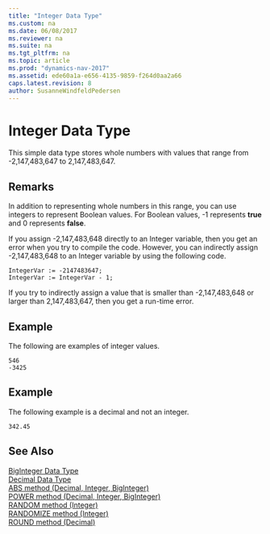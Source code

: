 ```yaml
---
title: "Integer Data Type"
ms.custom: na
ms.date: 06/08/2017
ms.reviewer: na
ms.suite: na
ms.tgt_pltfrm: na
ms.topic: article
ms.prod: "dynamics-nav-2017"
ms.assetid: ede60a1a-e656-4135-9859-f264d0aa2a66
caps.latest.revision: 8
author: SusanneWindfeldPedersen
---
```

# Integer Data Type
This simple data type stores whole numbers with values that range from -2,147,483,647 to 2,147,483,647.  
  
## Remarks  
 In addition to representing whole numbers in this range, you can use integers to represent Boolean values. For Boolean values, -1 represents **true** and 0 represents **false**.  
  
 If you assign -2,147,483,648 directly to an Integer variable, then you get an error when you try to compile the code. However, you can indirectly assign -2,147,483,648 to an Integer variable by using the following code.  
  
```  
IntegerVar := -2147483647;  
IntegerVar := IntegerVar - 1;  
```  
  
 If you try to indirectly assign a value that is smaller than -2,147,483,648 or larger than 2,147,483,647, then you get a run-time error.  
  
## Example  
 The following are examples of integer values.  
  
```  
546  
-3425  
```  
  
## Example  
 The following example is a decimal and not an integer.  
  
```  
342.45  
```  
  
## See Also  
 [BigInteger Data Type](devenv-biginteger-data-type.md)   
 [Decimal Data Type](devenv-decimal-data-type.md)   
 [ABS method (Decimal, Integer, BigInteger)](../methods/devenv-abs-method-decimal-integer-biginteger.md)  
 [POWER method (Decimal, Integer, BigInteger)](../methods/devenv-power-method-decimal-integer-biginteger.md)  
 [RANDOM method (Integer)](../methods/devenv-random-method-integer.md)   
 [RANDOMIZE method (Integer)](../methods/devenv-randomize-method-integer.md)   
 [ROUND method (Decimal)](../methods/devenv-round-method-decimal.md)